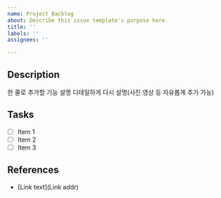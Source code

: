 ```yaml
---
name: Project Backlog
about: Describe this issue template's purpose here.
title: ''
labels: ''
assignees: ''

---
```


## Description 
한 줄로 추가할 기능 설명 
디테일하게 다시 설명(사진 영상 등 자유롭게 추가 가능)

## Tasks
- [ ] Item 1
- [ ] Item 2
- [ ] Item 3 

## References
- [Link text](Link addr)
